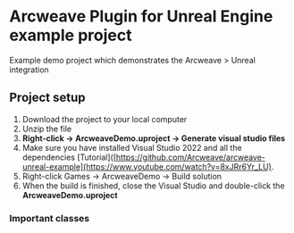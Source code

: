 # Arcweave Plugin for Unreal Engine example project
Example demo project which demonstrates the Arcweave > Unreal integration

## Project setup

1. Download the project to your local computer
2. Unzip the file
3. **Right-click -> ArcweaveDemo.uproject -> Generate visual studio files**
4. Make sure you have installed Visual Studio 2022 and all the dependencies [Tutorial]([https://github.com/Arcweave/arcweave-unreal-example](https://www.youtube.com/watch?v=8xJRr6Yr_LU).
5. Right-click Games -> ArcweaveDemo -> Build solution
6. When the build is finished, close the Visual Studio and double-click the **ArcweaveDemo.uproject**

### Important classes

